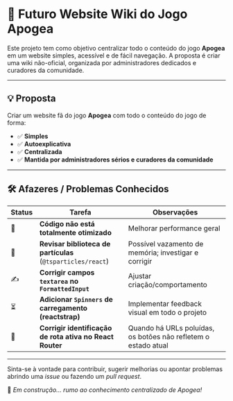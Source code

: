 # 🌌 Futuro Website Wiki do Jogo **Apogea**

Este projeto tem como objetivo centralizar todo o conteúdo do jogo **Apogea** em um website simples, acessível e de fácil navegação. A proposta é criar uma wiki não-oficial, organizada por administradores dedicados e curadores da comunidade.

---

## 💡 Proposta

Criar um website fã do jogo **Apogea** com todo o conteúdo do jogo de forma:

- ✅ **Simples**
- ✅ **Autoexplicativa**
- ✅ **Centralizada**
- ✅ **Mantida por administradores sérios e curadores da comunidade**

---

## 🛠️ Afazeres / Problemas Conhecidos

| Status | Tarefa | Observações |
|--------|--------|-------------|
| 🔧 | **Código não está totalmente otimizado** | Melhorar performance geral |
| 🧠 | **Revisar biblioteca de partículas** (`@tsparticles/react`) | Possível vazamento de memória; investigar e corrigir |
| ✍️ | **Corrigir campos `textarea` no `FormattedInput`** | Ajustar criação/comportamento |
| ⏳ | **Adicionar `Spinners` de carregamento (reactstrap)** | Implementar feedback visual em todo o projeto |
| 🧭 | **Corrigir identificação de rota ativa no React Router** | Quando há URLs poluídas, os botões não refletem o estado atual |

---

Sinta-se à vontade para contribuir, sugerir melhorias ou apontar problemas abrindo uma _issue_ ou fazendo um _pull request_.

🚀 *Em construção... rumo ao conhecimento centralizado de Apogea!*
